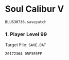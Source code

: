 #  Soul Calibur V 

`BLUS30736.savepatch`

### 1. Player Level 99

Target File: `SAVE.DAT`

```
20172364 05F5E0FF
```

